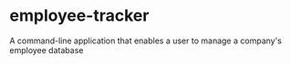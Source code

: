 # employee-tracker
A command-line application that enables a user to manage a company's employee database
